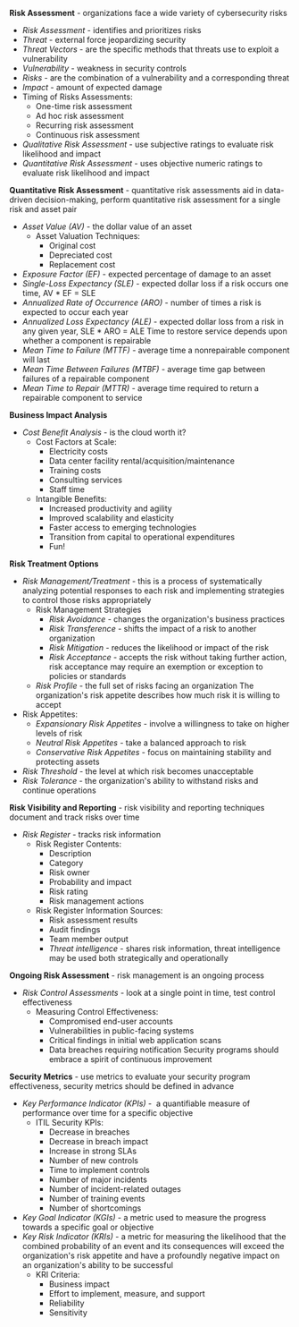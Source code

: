 **Risk Assessment** - organizations face a wide variety of cybersecurity risks
- *Risk Assessment* - identifies and prioritizes risks
- *Threat* - external force jeopardizing security
- *Threat Vectors* - are the specific methods that threats use to exploit a vulnerability
- *Vulnerability* - weakness in security controls
- *Risks* - are the combination of a vulnerability and a corresponding threat
- *Impact* - amount of expected damage
- Timing of Risks Assessments:
	- One-time risk assessment
	- Ad hoc risk assessment
	- Recurring risk assessment
	- Continuous risk assessment
- *Qualitative Risk Assessment* - use subjective ratings to evaluate risk likelihood and impact
- *Quantitative Risk Assessment* - uses objective numeric ratings to evaluate risk likelihood and impact

**Quantitative Risk Assessment** - quantitative risk assessments aid in data-driven decision-making, perform quantitative risk assessment for a single risk and asset pair
- *Asset Value (AV)* - the dollar value of an asset
	- Asset Valuation Techniques:
		- Original cost
		- Depreciated cost
		- Replacement cost
- *Exposure Factor (EF)* - expected percentage of damage to an asset
- *Single-Loss Expectancy (SLE)* - expected dollar loss if a risk occurs one time, AV * EF = SLE
- *Annualized Rate of Occurrence (ARO)* - number of times a risk is expected to occur each year
- *Annualized Loss Expectancy (ALE)* - expected dollar loss from a risk in any given year, SLE * ARO = ALE
Time to restore service depends upon whether a component is repairable
- *Mean Time to Failure (MTTF)* - average time a nonrepairable component will last
- *Mean Time Between Failures (MTBF)* - average time gap between failures of a repairable component
- *Mean Time to Repair (MTTR)* - average time required to return a repairable component to service

**Business Impact Analysis**
- *Cost Benefit Analysis* - is the cloud worth it?
	- Cost Factors at Scale:
		- Electricity costs
		- Data center facility rental/acquisition/maintenance
		- Training costs
		- Consulting services
		- Staff time
	- Intangible Benefits:
		- Increased productivity and agility
		- Improved scalability and elasticity
		- Faster access to emerging technologies
		- Transition from capital to operational expenditures
		- Fun!

**Risk Treatment Options**
- *Risk Management/Treatment* - this is a process of systematically analyzing potential responses to each risk and implementing strategies to control those risks appropriately
	- Risk Management Strategies
		- *Risk Avoidance* - changes the organization's business practices
		- *Risk Transference* - shifts the impact of a risk to another organization
		- *Risk Mitigation* - reduces the likelihood or impact of the risk
		- *Risk Acceptance* - accepts the risk without taking further action, risk acceptance may require an exemption or exception to policies or standards
	- *Risk Profile* - the full set of risks facing an organization
The organization's risk appetite describes how much risk it is willing to accept
- Risk Appetites:
	- *Expansionary Risk Appetites* - involve a willingness to take on higher levels of risk
	- *Neutral Risk Appetites* - take a balanced approach to risk
	- *Conservative Risk Appetites* - focus on maintaining stability and protecting assets
- *Risk Threshold* - the level at which risk becomes unacceptable
- *Risk Tolerance* - the organization's ability to withstand risks and continue operations

**Risk Visibility and Reporting** - risk visibility and reporting techniques document and track risks over time
- *Risk Register* - tracks risk information
	- Risk Register Contents:
		- Description
		- Category
		- Risk owner
		- Probability and impact
		- Risk rating
		- Risk management actions
	- Risk Register Information Sources:
		- Risk assessment results
		- Audit findings
		- Team member output
		- *Threat intelligence* - shares risk information, threat intelligence may be used both strategically and operationally

**Ongoing Risk Assessment** - risk management is an ongoing process
- *Risk Control Assessments* - look at a single point in time, test control effectiveness
	- Measuring Control Effectiveness:
		- Compromised end-user accounts
		- Vulnerabilities in public-facing systems
		- Critical findings in initial web application scans
		- Data breaches requiring notification
Security programs should embrace a spirit of continuous improvement

**Security Metrics** - use metrics to evaluate your security program effectiveness, security metrics should be defined in advance
- *Key Performance Indicator (KPIs)* -  a quantifiable measure of performance over time for a specific objective
	- ITIL Security KPIs:
		- Decrease in breaches
		- Decrease in breach impact
		- Increase in strong SLAs
		- Number of new controls
		- Time to implement controls
		- Number of major incidents
		- Number of incident-related outages
		- Number of training events
		- Number of shortcomings
- *Key Goal Indicator (KGIs)* - a metric used to measure the progress towards a specific goal or objective
- *Key Risk Indicator (KRIs)* - a metric for measuring the likelihood that the combined probability of an event and its consequences will exceed the organization's risk appetite and have a profoundly negative impact on an organization's ability to be successful
	- KRI Criteria:
		- Business impact
		- Effort to implement, measure, and support
		- Reliability
		- Sensitivity